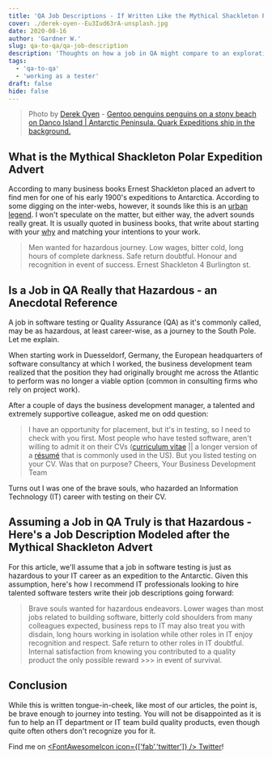 ```yaml
---
title: 'QA Job Descriptions - If Written Like the Mythical Shackleton Polar Expedition Advert'
cover: ./derek-oyen--Eu3Iud63rA-unsplash.jpg
date: 2020-08-16
author: 'Gardner W.'
slug: qa-to-qa/qa-job-description
description: 'Thoughts on how a job in QA might compare to an exploration to Antarctica'
tags:
  - 'qa-to-qa'
  - 'working as a tester'
draft: false
hide: false
---
```


> Photo by [Derek Oyen](https://unsplash.com/@goosegrease) - [Gentoo penguins penguins on a stony beach on Danco Island | Antarctic Peninsula. Quark Expeditions ship in the background.](https://unsplash.com/photos/-Eu3Iud63rA)

## What is the Mythical Shackleton Polar Expedition Advert

According to many business books Ernest Shackleton placed an advert to find men for one of his early 1900's expeditions to Antarctica. According to some digging on the inter-webs, however, it sounds like this is an [urban legend](https://www.smithsonianmag.com/smart-news/shackleton-probably-never-took-out-an-ad-seeking-men-for-a-hazardous-journey-5552379/). I won't speculate on the matter, but either way, the advert sounds really great. It is usually quoted in business books, that write about starting with your [why](https://www.amazon.com/dp/B074VF6ZLM/ref=cm_sw_em_r_mt_dp_IGGoFbWCET929) and matching your intentions to your work.  

> Men wanted for hazardous journey. Low wages, bitter cold, long hours of complete darkness. Safe return doubtful. Honour and recognition in event of success. Ernest Shackleton    4 Burlington st.

## Is a Job in QA Really that Hazardous - an Anecdotal Reference

A job in software testing or Quality Assurance (QA) as it's commonly called, may be as hazardous, at least career-wise, as a journey to the South Pole. Let me explain. 

When starting work in Duesseldorf, Germany, the European headquarters of software consultancy at which I worked, the business development team realized that the position they had originally brought me across the Atlantic to perform was no longer a viable option (common in consulting firms who rely on project work). 

After a couple of days the business development manager, a talented and extremely supportive colleague, asked me on odd question: 

> I have an opportunity for placement, but it's in testing, so I need to check with you first. Most people who have tested software, aren't willing to admit it on their CVs ([curriculum vitae](https://en.wikipedia.org/wiki/Curriculum_vitae) || a longer version of a [résumé](https://en.wikipedia.org/wiki/R%C3%A9sum%C3%A9) that is commonly used in the US). But you listed testing on your CV. Was that on purpose? Cheers, Your Business Development Team

Turns out I was one of the brave souls, who hazarded an Information Technology (IT) career with testing on their CV.

## Assuming a Job in QA Truly is that Hazardous - Here's a Job Description Modeled after the Mythical Shackleton Advert

For this article, we'll assume that a job in software testing is just as hazardous to your IT career as an expedition to the Antarctic. Given this assumption, here's how I recommend IT professionals looking to hire talented software testers write their job descriptions going forward: 

> Brave souls wanted for hazardous endeavors. Lower wages than most jobs related to building software, bitterly cold shoulders from many colleagues expected, business reps to IT may also treat you with disdain, long hours working in isolation while other roles in IT enjoy recognition and respect. Safe return to other roles in IT doubtful. Internal satisfaction from knowing you contributed to a quality product the only possible reward >>> in event of survival. 

## Conclusion

While this is written tongue-in-cheek, like most of our articles, the point is, be brave enough to journey into testing. You will not be disappointed as it is fun to help an IT department or IT team build quality products, even though quite often others don't recognize you for it. 

Find me on [<FontAwesomeIcon icon={['fab','twitter']} /> Twitter](https://twitter.com/gxwheel152)! 
